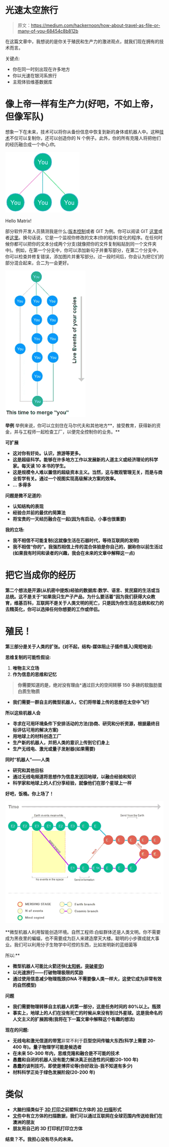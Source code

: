 # 光速太空旅行

> 原文：<https://medium.com/hackernoon/how-about-travel-as-file-or-many-of-you-68454c8b812b>

在这篇文章中，我想说的是你关于殖民和生产力的激进观点，就我们现在拥有的技术而言。

关键点:

*   你在同一时刻出现在许多地方
*   你以光速在银河系旅行
*   主观体验维基数据库

# 像上帝一样有生产力(好吧，不如上帝，但像军队)

想象一下在未来，技术可以将你从备份信息中恢复到新的身体或机器人中。这种[技术](https://hackernoon.com/tagged/technology)不仅可以复制你，还可以创造你的 N 个例子。此外，你的所有克隆人将把他们的经历融合成一个中心*你*。

![](img/1938fed37edb79ce1a7db11c71c8508c.png)

Hello Matrix!

部分软件开发人员猜测我是什么:[版本控制](https://en.wikipedia.org/wiki/Version-control)或者 GIT 为例。你可以阅读 GIT [这里](https://en.wikipedia.org/wiki/Git)或者[这里](https://marklodato.github.io/visual-git-guide/index-en.html)。换句话说，它是一个监视你修改的文本(你的程序)变化的程序。在任何时候你都可以把你的文本分成两个分支(就像把你的文件复制粘贴到同一个文件夹中)。例如，在第一个分支中，你可以添加新句子并重写部分，在第二个分支中，你可以检查并修复错误，添加图片并重写部分。过一段时间后，你会认为把它们的部分混合起来，合二为一会更好。

![](img/f7f68063f99e4ef4c64fdbb461ca542b.png)

**举例**
举例来说，你可以立刻住在马尔代夫和其他地方**，接受教育，获得新的资金，并与工程师一起检查工厂，以便完全控制你的业务。**

****可扩展****

*   **这对你有好处。认识，旅游等更多。**
*   **这是超级科学。能够在许多地方工作以发展新的人道主义或经济理论的科学家。每天读 10 本书的学生。**
*   **这是规模令人难以置信的超级资本主义。当然，这与微观管理无关，而是与商业哲学有关。通过一个视图实现高级解决方案的效率。**
*   **…
    多得多**

**问题是微不足道的:**

*   **认知结构的表现**
*   **经验合并前的最优约简算法**
*   **将宝贵的一天经历融合在一起(因为有启动，小事也很重要)**

**我的立场:**

*   **我不相信不可能复制(这就像生活在石器时代，等待互联网的发明)**
*   **我不相信“你的”。我强烈相信上传的混合体验是你自己的，据称你以前生活过(如果我有时间和读者的兴趣，我会在未来的文章中解释这一点)**

# **把它当成你的经历**

**第二个想法是开源(从机密中提炼)经验的数据库:数学、语言、贫民窟的生活或当总统。这不是关于“如果我只生产子产品，为什么要活着”因为我们获得大众教育，维基百科，互联网不是关于人类文明的死亡，只是因为你生活在总统和权力的去精英化，你可以选择任何你想要的工作或伴侣。**

# **殖民！**

**第三部分是关于人类的扩张。(对不起，结构-媒体阻止子插件插入)简短地说:**

**思维复制的可能性假设:**

1.  **唯物主义立场**
2.  **作为信息的思维和记忆**

> **你需要知道的是，绝对没有理由*通过巨大的空间转移 150 多磅的软脂肪蛋白质生物质**

*   **我们需要一群自主的微型机器人，它们将带着上传的思想在太空中飞行**

**所以这些机器人会**

*   **寻求在可用环境条件下安排活动的方法(协商、研究和分析资源，根据最终目标评估可用的解决方案)**
*   **用地球上的材料创造工厂**
*   **生产新的机器人，并把人类的意识上传到它们身上**
*   **生产无线电、激光或量子发射器(如果需要)**

**同时“机器人”——人类**

*   **研究和其他目标**
*   ****通过无线电频道将思想作为信息发送回地球，以融合经验和知识****
*   **科学家和地球上的人们分享经验，就像他们在那个星球上一样**

**好吧，饭桶。你上场了！**

**![](img/19c0b965bcf8ca4084ef60c442a12e7a.png)**

**微型机器人利用智能创造环境。自然工程师:白蚁群体还是人类文明。你不需要成为黑夜里的蝙蝠，也不需要成为巨人来建造摩天大楼。聪明的小步骤成就大事业。我们可以利用分子生物学中可控的东西，比如发明新的蓝细菌等

所以:**

*   **微型机器人可能比火箭还快([太阳帆](https://en.wikipedia.org/wiki/Solar_sail)，[突破星空](https://en.wikipedia.org/wiki/Breakthrough_Starshot))**
*   **以光速旅行——打破物理极限的奖励**
*   **通过使用信息减少物理瓶颈(DNA 不需要像人类一样大，这使它成为非常有效的自然模型)**

**问题**

*   **我们需要物理转移自主机器人的第一部分，这是任务时间的 80%以上。瓶颈**
*   **事实上，地球上的人们在没有死亡的时候从来没有到过外星球。这是我命名的人文主义的扩展困境(我将在下一篇文章中解释这个有趣的想法)**

**现在的问题:**

*   **无线电和激光信道的带宽**非常不利于**巨型空间传输大东西(科学上需要 20-400 年)。量子物理学可能是候选者**
*   **在未来 50-300 年内，思维克隆和融合是不可能的技术**
*   **愚蠢和自闭的机器人没有能力解决真正创造性的问题(20-100 年)**
*   **愚蠢的谈判技巧，即使是博弈论等(你好政治-我不知道有多少)**
*   **材料科学正处于绿色发展阶段(20-200 年)**

# **类似**

*   **大脑扫描类似于 [3D 打印](https://en.wikipedia.org/wiki/3D_printing)之前塑料立方体的 [3D 扫描](https://en.wikipedia.org/wiki/3D_scanning)形式**
*   **[文件](https://all3dp.com/3d-file-format-3d-files-3d-printer-3d-cad-vrml-stl-obj/)中有立方体的扫描数据，我们可以通过互联网在全球范围内传送给我们在澳洲的朋友**
*   **朋友用自己的 3D 打印机打印立方体**

**结束？不。我担心没有尽头的未来。**